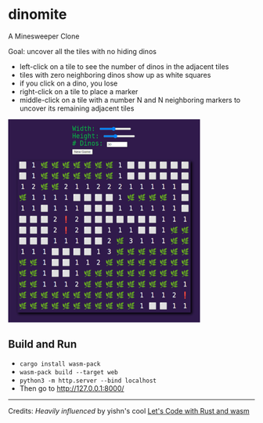 # dinomite
A Minesweeper Clone

Goal: uncover all the tiles with no hiding dinos
- left-click on a tile to see the number of dinos in the adjacent tiles
- tiles with zero neighboring dinos show up as white squares
- if you click on a dino, you lose
- right-click on a tile to place a marker
- middle-click on a tile with a number N and N neighboring markers to uncover its remaining adjacent tiles

![screenshot](img/img0.png)

## Build and Run
- ``cargo install wasm-pack``
- ``wasm-pack build --target web``
- ``python3 -m http.server --bind localhost``
- Then go to http://127.0.0.1:8000/ 


---
Credits:
*Heavily influenced* by yishn's cool [Let's Code with Rust and wasm](https://www.youtube.com/playlist?list=PLtTT8p-gjGEdGzZ0ET2bwNnA6iP_mmmrv)